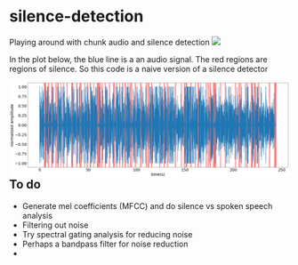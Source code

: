 # silence-detection

Playing around with chunk audio and silence detection
![]('pydub_silence_regions_another_example.png')

In the plot below, the blue line is a an audio signal. The red regions are regions of silence. So this code is a naive version of a silence detector

<img src="pydub_silence_regions_another_example.png"
     alt="Markdown Monster icon"
     style="float: left; margin-right: 10px;" />


## To do 
- Generate mel coefficients (MFCC) and do silence vs spoken speech analysis
- Filtering out noise
- Try spectral gating analysis for reducing noise
- Perhaps a bandpass filter for noise reduction 
- 